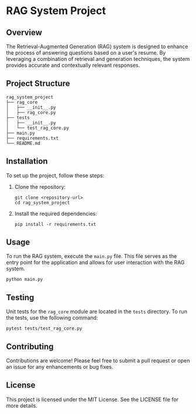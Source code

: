 # RAG System Project

## Overview
The Retrieval-Augmented Generation (RAG) system is designed to enhance the process of answering questions based on a user's resume. By leveraging a combination of retrieval and generation techniques, the system provides accurate and contextually relevant responses.

## Project Structure
```
rag_system_project
├── rag_core
│   ├── __init__.py
│   ├── rag_core.py
├── tests
│   ├── __init__.py
│   └── test_rag_core.py
├── main.py
├── requirements.txt
└── README.md
```

## Installation
To set up the project, follow these steps:

1. Clone the repository:
   ```
   git clone <repository-url>
   cd rag_system_project
   ```

2. Install the required dependencies:
   ```
   pip install -r requirements.txt
   ```

## Usage
To run the RAG system, execute the `main.py` file. This file serves as the entry point for the application and allows for user interaction with the RAG system.

```
python main.py
```

## Testing
Unit tests for the `rag_core` module are located in the `tests` directory. To run the tests, use the following command:

```
pytest tests/test_rag_core.py
```

## Contributing
Contributions are welcome! Please feel free to submit a pull request or open an issue for any enhancements or bug fixes.

## License
This project is licensed under the MIT License. See the LICENSE file for more details.